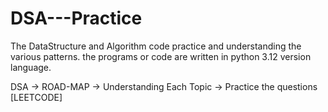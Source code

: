 # DSA---Practice
The DataStructure and Algorithm code practice and understanding the various patterns. the programs or code are written in python 3.12 version language. 


DSA -> ROAD-MAP -> Understanding Each Topic -> Practice the questions [LEETCODE]
